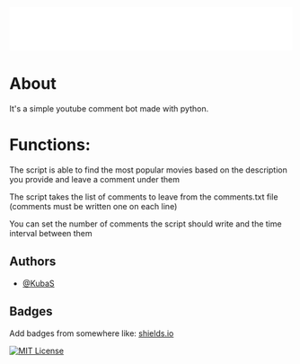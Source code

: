 
![Logo](https://raw.githubusercontent.com/KubaSX23/youtube-comment-bot/refs/heads/main/icon.png)

# About
It's a simple youtube comment bot made with python. 

# Functions: 

The script is able to find the most popular movies based on the description you provide and leave a comment under them

The script takes the list of comments to leave from the comments.txt file (comments must be written one on each line)

You can set the number of comments the script should write and the time interval between them



## Authors

- [@KubaS](https://www.github.com/KubaSX23)



## Badges

Add badges from somewhere like: [shields.io](https://shields.io/)

[![MIT License](https://img.shields.io/badge/License-MIT-green.svg)](https://choosealicense.com/licenses/mit/)

